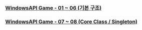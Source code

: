 ### [WindowsAPI Game - 01 ~ 06 (기본 구조)](https://github.com/bluestronica/bluestronica.github.io/blob/main/WindowsAPI_GAME/WindowAPIGame_01_06.md)

### [WindowsAPI Game - 07 ~ 08 (Core Class / Singleton)](https://github.com/bluestronica/bluestronica.github.io/blob/main/WindowsAPI_GAME/WindowAPIGame_07_08.md)
